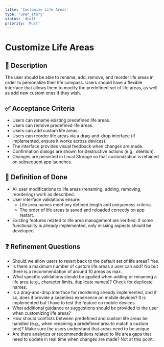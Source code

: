 ```yaml
---
title: 'Customize Life Areas'
type: 'user_story'
status: 'draft'
priority: 'Must'
---
```


# Customize Life Areas

## 📌 Description

The user should be able to rename, add, remove, and reorder life areas in order to personalize their life compass. Users should have a flexible interface that allows them to modify the predefined set of life areas, as well as add new custom ones if they wish.

## ✅ Acceptance Criteria

- Users can rename existing predefined life areas.
- Users can remove predefined life areas.
- Users can add custom life areas.
- Users can reorder life areas via a drag-and-drop interface (if implemented, ensure it works across devices).
- The interface provides visual feedback when changes are made.
- Confirmation dialogs are shown for destructive actions (e.g., deletion).
- Changes are persisted in Local Storage so that customization is retained on subsequent app launches.

## 🎯 Definition of Done

- All user modifications to life areas (renaming, adding, removing, reordering) work as described.
- User interface validations ensure:
  - Life area names meet any defined length and uniqueness criteria.
  - The order of life areas is saved and reloaded correctly on app restart.
- Existing features related to life area management are verified; if some functionality is already implemented, only missing aspects should be developed.

## ❓ Refinement Questions

- Should we allow users to revert back to the default set of life areas? Yes.
- Is there a maximum number of custom life areas a user can add? No but there is a recommendation of around 10 areas as max.
- What specific validations should be applied when adding or renaming a life area (e.g., character limits, duplicate names)? Check for duplicate names.
- Is a drag-and-drop interface for reordering already implemented, and if so, does it provide a seamless experience on mobile devices? It is implemented but I have to test the feature on mobile devices.
- What additional guidance or suggestions should be provided to the user when customizing life areas?
- How should conflicts between predefined and custom life areas be handled (e.g., when renaming a predefined area to match a custom one)? Make sure the users understand that areas need to be unique.
- Are there analytics or recommendations related to life area gaps that need to update in real time when changes are made? Not at this point.
